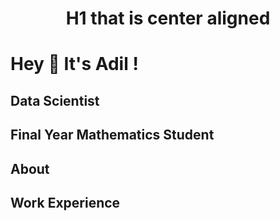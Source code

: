 <h1 style="text-align: center;">H1 that is center aligned</h1>


# Hey 👋 It's Adil !
## Data Scientist
## Final Year Mathematics Student
## About

## Work Experience

